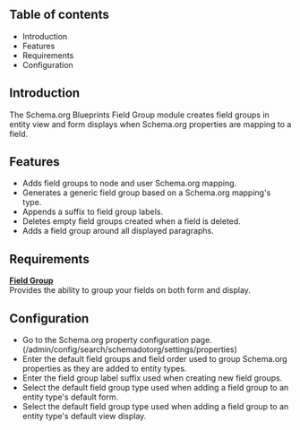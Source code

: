 Table of contents
-----------------

* Introduction
* Features
* Requirements
* Configuration


Introduction
------------

The Schema.org Blueprints Field Group module creates field groups in entity view
and form displays when Schema.org properties are mapping to a field.


Features
--------

- Adds field groups to node and user Schema.org mapping.
- Generates a generic field group based on a Schema.org mapping's type.
- Appends a suffix to field group labels.
- Deletes empty field groups created when a field is deleted.
- Adds a field group around all displayed paragraphs.

Requirements
------------

**[Field Group](https://www.drupal.org/project/field_group)**  
Provides the ability to group your fields on both form and display.


Configuration
-------------

- Go to the Schema.org property configuration page. 
  (/admin/config/search/schemadotorg/settings/properties)
- Enter the default field groups and field order used to group Schema.org 
  properties as they are added to entity types.
- Enter the field group label suffix used when creating new field groups.
- Select the default field group type used when adding a field group to 
  an entity type's default form.
- Select the default field group type used when adding a field group to 
  an entity type's default view display.
